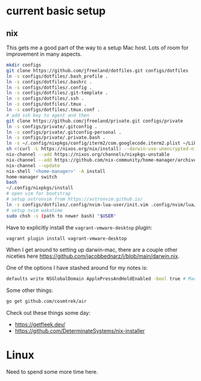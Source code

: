 # current basic setup

## nix

This gets me a good part of the way to a setup Mac host.  Lots of room for
improvement in many aspects.

```bash
mkdir configs
git clone https://github.com/jfreeland/dotfiles.git configs/dotfiles
ln -s configs/dotfiles/.bash_profile .
ln -s configs/dotfiles/.bashrc .
ln -s configs/dotfiles/.config .
ln -s configs/dotfiles/.git-template .
ln -s configs/dotfiles/.ssh .
ln -s configs/dotfiles/.tmux .
ln -s configs/dotfiles/.tmux.conf .
# add ssh key to agent and then
git clone https://github.com/jfreeland/private.git configs/private
ln -s configs/private/.gitconfig .
ln -s configs/private/.gitconfig-personal .
ln -s configs/private/.private.bash .
ln -s ~/.config/nixpkgs/config/iterm2/com.googlecode.iterm2.plist ~/Library/Preferences/com.googlecode.iterm2.plist
sh <(curl -L https://nixos.org/nix/install) --darwin-use-unencrypted-nix-store-volume --daemon
nix-channel --add https://nixos.org/channels/nixpkgs-unstable
nix-channel --add https://github.com/nix-community/home-manager/archive/master.tar.gz home-manager
nix-channel --update
nix-shell '<home-manager>' -A install
home-manager switch
bash
~/.config/nixpkgs/install
# open vim for bootstrap
# setup astronvim from https://astronvim.github.io/
ln -s configs/dotfiles/.config/nvim-lua-user/init.vim .config/nvim/lua/user
# setup nvim wakatime
sudo chsh -s (path to newer bash) "$USER"
```

Have to explicitly install the `vagrant-vmware-desktop` plugin:
```bash
vagrant plugin install vagrant-vmware-desktop
```

When I get around to setting up darwin-mac, there are a couple other niceties
here https://github.com/jacobbednarz/j/blob/main/darwin.nix.

One of the options I have stashed around for my notes is:
```bash
defaults write NSGlobalDomain ApplePressAndHoldEnabled -bool true # Mac press and hold for accents
```

Some other things:
```bash
go get github.com/cosmtrek/air
```

Check out these things some day:
* https://getfleek.dev/
* https://github.com/DeterminateSystems/nix-installer

# Linux

Need to spend some more time here.
